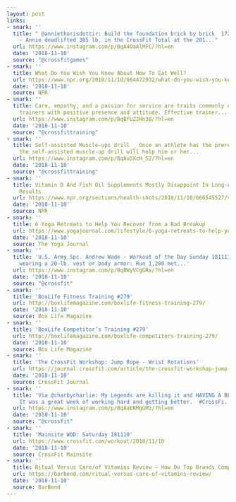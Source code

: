 ```yaml
---
layout: post
links:
- snark: ''
  title: " @anniethorisdottir: Build the foundation brick by brick  172,5kg/380lb.
    - Annie deadlifted 385 lb. in the CrossFit Total at the 201..."
  url: https://www.instagram.com/p/BqA4OaAlMFC/?hl=en
  date: '2018-11-10'
  source: "@crossfitgames"
- snark: ''
  title: What Do You Wish You Knew About How To Eat Well?
  url: https://www.npr.org/2018/11/10/664472932/what-do-you-wish-you-knew-about-how-to-eat-well?utm_medium=RSS&utm_campaign=fitnessnutrition
  date: '2018-11-10'
  source: NPR
- snark: ''
  title: Care, empathy, and a passion for service are traits commonly displayed by
    trainers with positive presence and attitude. Effective trainer...
  url: https://www.instagram.com/p/BqBfUZJHn38/?hl=en
  date: '2018-11-10'
  source: "@crossfittraining"
- snark: ''
  title: Self-assisted Muscle-ups drill _ Once an athlete has the prerequisite strength,
    the self-assisted muscle-up drill will help him or her...
  url: https://www.instagram.com/p/BqAu5XcH_S2/?hl=en
  date: '2018-11-10'
  source: "@crossfittraining"
- snark: ''
  title: Vitamin D And Fish Oil Supplements Mostly Disappoint In Long-Awaited Research
    Results
  url: https://www.npr.org/sections/health-shots/2018/11/10/666545527/vitamin-d-and-fish-oil-supplements-disappoint-in-long-awaited-study-results?utm_medium=RSS&utm_campaign=fitnessnutrition
  date: '2018-11-10'
  source: NPR
- snark: ''
  title: 6 Yoga Retreats to Help You Recover from a Bad Breakup
  url: https://www.yogajournal.com/lifestyle/6-yoga-retreats-to-help-you-recover-from-a-bad-breakup
  date: '2018-11-10'
  source: The Yoga Journal
- snark: ''
  title: 'U.S. Army Spc. Andrew Wade - Workout of the Day Sunday 181111 Wade For time,
    wearing a 20-lb. vest or body armor: Run 1,200 met...'
  url: https://www.instagram.com/p/BqBWyVCgGRx/?hl=en
  date: '2018-11-10'
  source: "@crossfit"
- snark: ''
  title: 'BoxLife Fitness Training #279'
  url: http://boxlifemagazine.com/boxlife-fitness-training-279/
  date: '2018-11-10'
  source: Box Life Magazine
- snark: ''
  title: 'BoxLife Competitor’s Training #279'
  url: http://boxlifemagazine.com/boxlife-competitors-training-279/
  date: '2018-11-10'
  source: Box Life Magazine
- snark: ''
  title: 'The CrossFit Workshop: Jump Rope - Wrist Rotations'
  url: https://journal.crossfit.com/article/the-crossfit-workshop-jump-rope-wrist-rotations
  date: '2018-11-10'
  source: CrossFit Journal
- snark: ''
  title: 'Via @charbycharlie: My Legends are killing it and HAVING A BLAST doing it.
    It was a great week of working hard and getting better.  #CrossFi...'
  url: https://www.instagram.com/p/BqAaERMgGMz/?hl=en
  date: '2018-11-10'
  source: "@crossfit"
- snark: ''
  title: 'Mainsite WOD: Saturday 181110'
  url: https://www.crossfit.com/workout/2018/11/10
  date: '2018-11-10'
  source: CrossFit Mainsite
- snark: ''
  title: Ritual Versus Care/of Vitamins Review — How Do Top Brands Compare?
  url: https://barbend.com/ritual-versus-care-of-vitamins-review/
  date: '2018-11-10'
  source: BarBend
---
```

